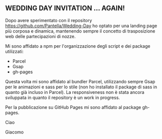 WEDDING DAY INVITATION ... AGAIN!
---------------------------------

Dopo avere sperimentato con il repository https://github.com/Pantella/Wedding-Day ho optato per una landing page più corposa e dinamica, mantenendo sempre il concetto di trasposizione web delle partecipazioni di nozze.

Mi sono affidato a npm per l'organizzazione degli script e dei package utilizzati:

- Parcel
- Gsap
- gh-pages

Questa volta mi sono affidato al bundler Parcel, utilizzando sempre Gsap per le animazioni e sass per lo stile (non ho installato il package di sass in quanto già incluso in Parcel). La responsiveness non è stata ancora sviluppata in quanto il repository è un work in progress.

Per la pubblicazione su GitHub Pages mi sono affidato al package gh-pages.

Ciao

Giacomo
